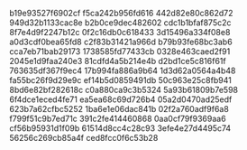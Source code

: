 b19e93527f6902cf
f5ca242b956fd616
442d82e80c862d72
949d32b1133cac8e
b2b0ce9dec482602
cdc1b1bfaf875c2c
8f7e4d9f2247b12c
0f2c16db0c618433
3d15496a334f08e8
a0d3cdf0bea65fd8
c2f83b31421a966d
b79b93fe68bc3ab6
cca7eb71bab29173
1738585fd77433cb
0328e463caed2f91
2045e1d9faa240e3
81cdfd4a5b214e4b
d2bd1ce5c816f61f
763635df367f9ec4
17b994fa886a9b64
1d3d62a0564a4b48
fa55bc26f9d29e9c
ef14b5d0859491db
50c963e25c8fb941
8bd6e82bf282618c
c0a880ca9c3b5324
5a93b61809b7e598
6f4dce1eced4fe71
ea5ea68c69d726b4
05a2d0470ad25edf
623b7a62cfbc5252
1ba6e1e06dac841b
02f2a760adf9f6a8
f799f51c9b7ed71c
391c2fe414460868
0aa0cf79f9369aa6
cf56b95931d1f09b
61514d8cc4c28c93
3efe4e27d4495c74
56256c269cb85a4f
ced8fcc0f6c53b28
